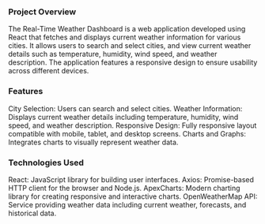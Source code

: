 ### Project Overview
The Real-Time Weather Dashboard is a web application developed using React that fetches and displays current weather information for various cities. It allows users to search and select cities, and view current weather details such as temperature, humidity, wind speed, and weather description. The application features a responsive design to ensure usability across different devices.

### Features
City Selection: Users can search and select cities.
Weather Information: Displays current weather details including temperature, humidity, wind speed, and weather description.
Responsive Design: Fully responsive layout compatible with mobile, tablet, and desktop screens.
Charts and Graphs: Integrates charts to visually represent weather data.

### Technologies Used
React: JavaScript library for building user interfaces.
Axios: Promise-based HTTP client for the browser and Node.js.
ApexCharts: Modern charting library for creating responsive and interactive charts.
OpenWeatherMap API: Service providing weather data including current weather, forecasts, and historical data.
